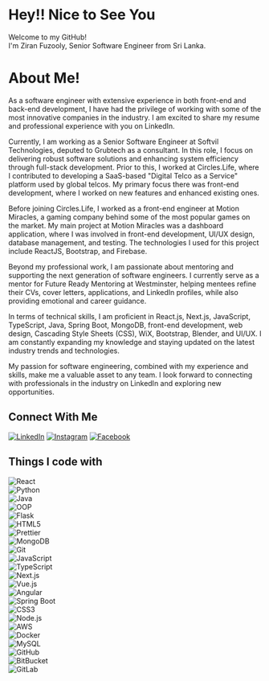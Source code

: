 # Hey!! Nice to See You  
Welcome to my GitHub!  
I'm Ziran Fuzooly, Senior Software Engineer from Sri Lanka.

# About Me!  
As a software engineer with extensive experience in both front-end and back-end development, I have had the privilege of working with some of the most innovative companies in the industry. I am excited to share my resume and professional experience with you on LinkedIn.

Currently, I am working as a Senior Software Engineer at Softvil Technologies, deputed to Grubtech as a consultant. In this role, I focus on delivering robust software solutions and enhancing system efficiency through full-stack development. Prior to this, I worked at Circles.Life, where I contributed to developing a SaaS-based "Digital Telco as a Service" platform used by global telcos. My primary focus there was front-end development, where I worked on new features and enhanced existing ones.

Before joining Circles.Life, I worked as a front-end engineer at Motion Miracles, a gaming company behind some of the most popular games on the market. My main project at Motion Miracles was a dashboard application, where I was involved in front-end development, UI/UX design, database management, and testing. The technologies I used for this project include ReactJS, Bootstrap, and Firebase.

Beyond my professional work, I am passionate about mentoring and supporting the next generation of software engineers. I currently serve as a mentor for Future Ready Mentoring at Westminster, helping mentees refine their CVs, cover letters, applications, and LinkedIn profiles, while also providing emotional and career guidance.

In terms of technical skills, I am proficient in React.js, Next.js, JavaScript, TypeScript, Java, Spring Boot, MongoDB, front-end development, web design, Cascading Style Sheets (CSS), WiX, Bootstrap, Blender, and UI/UX. I am constantly expanding my knowledge and staying updated on the latest industry trends and technologies.

My passion for software engineering, combined with my experience and skills, make me a valuable asset to any team. I look forward to connecting with professionals in the industry on LinkedIn and exploring new opportunities.

## Connect With Me
[![LinkedIn](https://img.shields.io/badge/linkedin-%230077B5.svg?&style=for-the-badge&logo=linkedin&logoColor=white)](https://www.linkedin.com/in/ziranfuzooly/)
[![Instagram](https://img.shields.io/badge/instagram-%23E4405F.svg?&style=for-the-badge&logo=instagram&logoColor=white)](https://www.instagram.com/i_am_zeee_fuzooly/)
[![Facebook](https://img.shields.io/badge/facebook-%230077B5.svg?&style=for-the-badge&logo=facebook&logoColor=white)](https://www.facebook.com/ziran.fuzooly/)

## Things I code with
![React](https://img.shields.io/badge/-React-45b8d8?style=flat-square&logo=react&logoColor=white)  
![Python](https://img.shields.io/badge/-Python-5849BE?style=flat-square&logo=python&logoColor=white)  
![Java](https://img.shields.io/badge/-Java-43853d?style=flat-square&logo=java&logoColor=white)  
![OOP](https://img.shields.io/badge/-OOP-FB542B?style=flat-square&logo=java&logoColor=white)  
![Flask](https://img.shields.io/badge/-Flask-F9A03C?style=flat-square&logo=flask&logoColor=white)  
![HTML5](https://img.shields.io/badge/-HTML5-E34F26?style=flat-square&logo=html5&logoColor=white)  
![Prettier](https://img.shields.io/badge/-Prettier-F7B93E?style=flat-square&logo=prettier&logoColor=white)  
![MongoDB](https://img.shields.io/badge/-MongoDB-13aa52?style=flat-square&logo=mongodb&logoColor=white)  
![Git](https://img.shields.io/badge/-Git-F05032?style=flat-square&logo=git&logoColor=white)  
![JavaScript](https://img.shields.io/badge/-JavaScript-F7DF1E?style=flat-square&logo=javascript&logoColor=white)  
![TypeScript](https://img.shields.io/badge/-TypeScript-3178C6?style=flat-square&logo=typescript&logoColor=white)  
![Next.js](https://img.shields.io/badge/-Next.js-000000?style=flat-square&logo=nextdotjs&logoColor=white)  
![Vue.js](https://img.shields.io/badge/-Vue.js-4FC08D?style=flat-square&logo=vue.js&logoColor=white)  
![Angular](https://img.shields.io/badge/-Angular-E23237?style=flat-square&logo=angular&logoColor=white)  
![Spring Boot](https://img.shields.io/badge/-Spring%20Boot-6DB33F?style=flat-square&logo=springboot&logoColor=white)  
![CSS3](https://img.shields.io/badge/-CSS3-1572B6?style=flat-square&logo=css3&logoColor=white)  
![Node.js](https://img.shields.io/badge/-Node.js-339933?style=flat-square&logo=node.js&logoColor=white)  
![AWS](https://img.shields.io/badge/-AWS-232F3E?style=flat-square&logo=amazonaws&logoColor=white)  
![Docker](https://img.shields.io/badge/-Docker-2496ED?style=flat-square&logo=docker&logoColor=white)  
![MySQL](https://img.shields.io/badge/-MySQL-4479A1?style=flat-square&logo=mysql&logoColor=white)  
![GitHub](https://img.shields.io/badge/-GitHub-181717?style=flat-square&logo=github&logoColor=white)  
![BitBucket](https://img.shields.io/badge/-BitBucket-0052CC?style=flat-square&logo=bitbucket&logoColor=white)  
![GitLab](https://img.shields.io/badge/-GitLab-FCA121?style=flat-square&logo=gitlab&logoColor=white)



